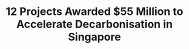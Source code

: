 ---
layout: post
title: "12 Projects Awarded $55 Million to Accelerate Decarbonisation in Singapore"
file_url: https://www.nccs.gov.sg/media/press-release/12projects-awarded-55-million
---